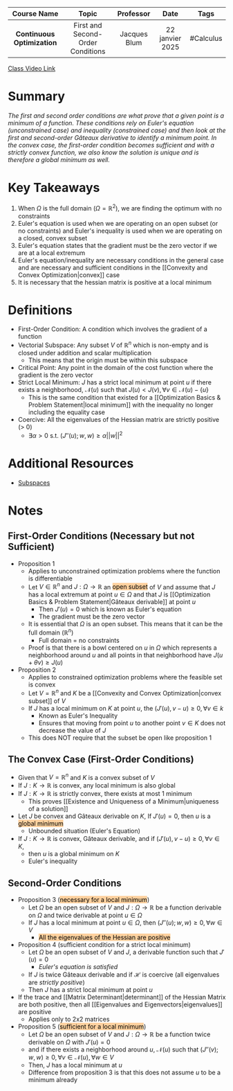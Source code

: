 |         Course Name         |               Topic               |  Professor   |      Date       |   Tags    |
| :-------------------------: | :-------------------------------: | :----------: | :-------------: | :-------: |
| **Continuous Optimization** | First and Second-Order Conditions | Jacques Blum | 22 janvier 2025 | #Calculus |

[Class Video Link](https://dstisas-my.sharepoint.com/personal/johnny_najjar_dsti_institute/_layouts/15/stream.aspx?id=%2Fpersonal%2Fjohnny%5Fnajjar%5Fdsti%5Finstitute%2FDocuments%2FRecordings%281%29%2FA24%20%2D%20Common%20Link%20%2D%20DS%2DDE%2DDA%2D20250122%5F095201%2DMeeting%20Recording%2Emp4&ga=1&referrer=StreamWebApp%2EWeb&referrerScenario=AddressBarCopied%2Eview%2Ef8ed1370%2Dac7e%2D44da%2D9bb4%2D57dfec1549a3)

# Summary
*The first and second order conditions are what prove that a given point is a minimum of a function. These conditions rely on Euler's equation (unconstrained case) and inequality (constrained case) and then look at the first and second-order Gâteaux derivative to identify a minimum point. In the convex case, the first-order condition becomes sufficient and with a strictly convex function, we also know the solution is unique and is therefore a global minimum as well.*

# Key Takeaways
1. When $\Omega$ is the full domain ($\Omega = \mathbb R^2$), we are finding the optimum with no constraints
2. Euler's equation is used when we are operating on an open subset (or no constraints) and Euler's inequality is used when we are operating on a closed, convex subset
3. Euler's equation states that the gradient must be the zero vector if we are at a local extremum
4. Euler's equation/inequality are necessary conditions in the general case and are necessary and sufficient conditions in the [[Convexity and Convex Optimization|convex]] case
5. It is necessary that the hessian matrix is positive at a local minimum
# Definitions
- First-Order Condition: A condition which involves the gradient of a function
- Vectorial Subspace: Any subset $V$ of $\mathbb R^n$ which is non-empty and is closed under addition and scalar multiplication
	- This means that the origin must be within this subspace
- Critical Point: Any point in the domain of the cost function where the gradient is the zero vector
- Strict Local Minimum: $J$ has a strict local minimum at point $u$ if there exists a neighborhood, $\mathcal N(u)$ such that $J(u) < J(v), \forall v \in \mathcal N(u) - \{u\}$
	- This is the same condition that existed for a [[Optimization Basics & Problem Statement|local minimum]] with the inequality no longer including the equality case
- Coercive: All the eigenvalues of the Hessian matrix are strictly positive (> 0)
	- $\exists \alpha \gt 0 \textrm{ s.t. } (J''(u); w,w) \ge \alpha||w||^2$

# Additional Resources
- [Subspaces](https://textbooks.math.gatech.edu/ila/subspaces.html)

# Notes
## First-Order Conditions (Necessary but not Sufficient)
- Proposition 1
	- Applies to unconstrained optimization problems where the function is differentiable
	- Let $V \in \mathbb R^n \textrm{ and } J: \Omega \to \mathbb R$ an <mark style="background: #FFB86CA6;">open subset</mark> of $V$ and assume that $J$ has a local extremum at point $u \in \Omega$ and that $J$ is [[Optimization Basics & Problem Statement|Gâteaux derivable]] at point $u$
		- Then $J'(u) = 0$ which is known as Euler's equation
		- The gradient must be the zero vector
	- It is essential that $\Omega$ is an open subset. This means that it can be the full domain $(\mathbb R^n)$
		- Full domain = no constraints
	- Proof is that there is a bowl centered on $u$ in $\Omega$ which represents a neighborhood around $u$ and all points in that neighborhood have $J(u + \theta v) \ge J(u)$
- Proposition 2
	- Applies to constrained optimization problems where the feasible set is convex
	- Let $V = \mathbb R^n$ and $K$ be a [[Convexity and Convex Optimization|convex subset]] of $V$
	- If $J$ has a local minimum on $K$ at point $u$, the $(J'(u), v-u) \ge 0, \forall v\in k$
		- Known as Euler's Inequality
		- Ensures that moving from point $u$ to another point $v \in K$ does not decrease the value of $J$
	- This does NOT require that the subset be open like proposition 1
## The Convex Case (First-Order Conditions)
- Given that $V = \mathbb R^n$ and $K$ is a convex subset of $V$
- If $J: K \to \mathbb R$ is convex, any local minimum is also global
- If $J:K\to \mathbb R$ is strictly convex, there exists at most 1 minimum
	- This proves [[Existence and Uniqueness of a Minimum|uniqueness of a solution]]
- Let $J$ be convex and Gâteaux derivable on $K$, If $J'(u) = 0$, then $u$ is a <mark style="background: #FFB86CA6;">global minimum</mark>
	- Unbounded situation (Euler's Equation)
- If $J: K \to \mathbb R$ is convex, Gâteaux derivable, and if $(J'(u), v-u) \ge 0, \forall v \in K$,
	- then $u$ is a global minimum on $K$
	- Euler's inequality
## Second-Order Conditions
- Proposition 3 (<mark style="background: #FFB86CA6;">necessary for a local minimum</mark>)
	- Let $\Omega$ be an open subset of $V$ and $J: \Omega \to \mathbb R$ be a function derivable on $\Omega$ and twice derivable at point $u \in \Omega$
	- If $J$ has a local minimum at point $u \in \Omega$, then $(J''(u); w, w)\ge 0, \forall w \in V$
		- <mark style="background: #FFB86CA6;">All the eigenvalues of the Hessian are positive</mark>
- Proposition 4 (sufficient condition for a strict local minimum)
	- Let $\Omega$ be an open subset of $V$ and $J$, a derivable function such that $J'(u) = 0$
		- *Euler's equation is satisfied*
	- If $J$ is twice Gâteaux derivable and if $\mathcal H$ is coercive (all eigenvalues are *strictly positive*)
	- Then $J$ has a strict local minimum at point $u$
- If the trace and [[Matrix Determinant|determinant]] of the Hessian Matrix are both positive, then all [[Eigenvalues and Eigenvectors|eigenvalues]] are positive
	- Applies only to 2x2 matrices
- Proposition 5 (<mark style="background: #FFB86CA6;">sufficient for a local minimum</mark>)
	- Let $\Omega$ be an open subset of $V$ and $J: \Omega \to \mathbb R$ be a function twice derivable on $\Omega$ with $J'(u) = 0$
	- and if there exists a neighborhood around $u$, $\mathcal N(u)$ such that $(J''(v); w,w) \ge 0, \forall v \in \mathcal N(u), \forall w \in V$
	- Then, $J$ has a local minimum at $u$
	- Difference from proposition 3 is that this does not assume $u$ to be a minimum already